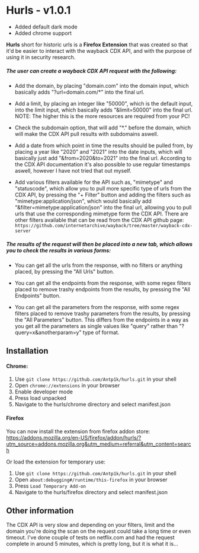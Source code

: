 # Hurls - v1.0.1
- Added default dark mode
- Added chrome support

**Hurls** short for historic urls is a **Firefox Extension** that was created so that it'd be easier to interact with the wayback CDX API, and with the purpose of using it in security research.

##### The user can create a wayback CDX API request with the following:
- Add the domain, by placing "domain.com" into the domain input, which basically adds "?url=domain.com/*" into the final url.

- Add a limit, by placing an integer like "50000", which is the default input, into the limit input, which basically adds "&limit=50000" into the final url. NOTE: The higher this is the more resources are required from your PC!

- Check the subdomain option, that will add "*." before the domain, which will make the CDX API pull results with subdomains aswell.

- Add a date from which point in time the results should be pulled from, by placing a year like "2020" and "2021" into the date inputs, which will basically just add "&from=2020&to=2021" into the final url. According to the CDX API documentation it's also possible to use regular timestamps aswell, however I have not tried that out myself.

- Add various filters available for the API such as, "mimetype" and "statuscode", which allow you to pull more specific type of urls from the CDX API, by pressing the "+ Filter" button and adding the filters such as "mimetype:application/json", which would basically add "&filter=mimetype:application/json" into the final url, allowing you to pull urls that use the corresponding mimetype form the CDX API. There are other filters available that can be read from the CDX API github page: `https://github.com/internetarchive/wayback/tree/master/wayback-cdx-server`

##### The results of the request will then be placed into a new tab, which allows you to check the results in various forms:
- You can get all the urls from the response, with no filters or anything placed, by pressing the "All Urls" button.

- You can get all the endpoints from the response, with some regex filters placed to remove trashy endpoints from the results, by pressing the "All Endpoints" button.

- You can get all the parameters from the response, with some regex filters placed to remove trashy parameters from the results, by pressing the "All Parameters" button. This differs from the endpoints in a way as you get all the parameters as single values like "query" rather than "?query=x&anotherparam=y" type of format.

## Installation
#### Chrome:
1. Use `git clone https://github.com/Antp1k/hurls.git` in your shell
2. Open `chrome://extensions` in your browser
3. Enable developer mode
4. Press load unpacked
5. Navigate to the hurls/chrome directory and select manifest.json

#### Firefox
You can now install the extension from firefox addon store:
https://addons.mozilla.org/en-US/firefox/addon/hurls/?utm_source=addons.mozilla.org&utm_medium=referral&utm_content=search

Or load the extension for temporary use:
1. Use `git clone https://github.com/Antp1k/hurls.git` in your shell
2. Open `about:debugging#/runtime/this-firefox` in your browser
3. Press `Load Temporary Add-on`
4. Navigate to the hurls/firefox directory and select manifest.json

## Other information
The CDX API is very slow and depending on your filters, limit and the domain you're doing the scan on the request could take a long time or even timeout. I've done couple of tests on netflix.com and had the request complete in around 5 minutes, which is pretty long, but it is what it is...
